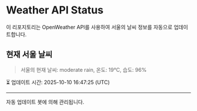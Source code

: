
# Weather API Status

이 리포지토리는 OpenWeather API를 사용하여 서울의 날씨 정보를 자동으로 업데이트합니다.

## 현재 서울 날씨
> 서울의 현재 날씨: moderate rain, 온도: 19°C, 습도: 96%

⏳ 업데이트 시간: 2025-10-10 16:47:25 (UTC)

---
자동 업데이트 봇에 의해 관리됩니다.

